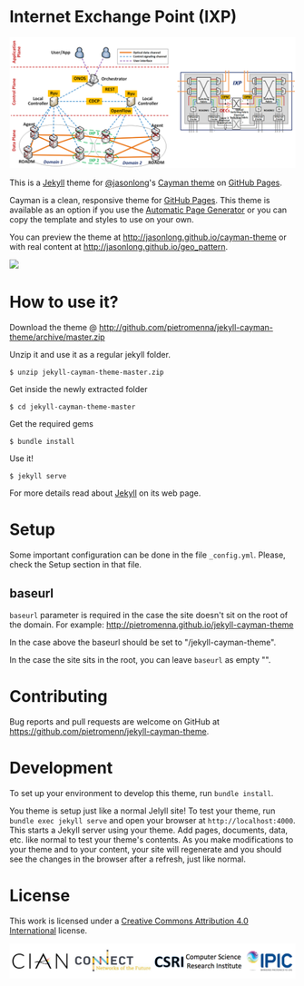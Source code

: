 # Internet Exchange Point (IXP)

![](image/architecture.png)

This is a [Jekyll][1] theme for [@jasonlong][2]'s [Cayman theme][4] on [GitHub Pages][3].

Cayman is a clean, responsive theme for [GitHub Pages](https://pages.github.com). This theme is available as an option if you use the [Automatic Page Generator](https://help.github.com/articles/creating-pages-with-the-automatic-generator/) or you can copy the template and styles to use on your own.

You can preview the theme at http://jasonlong.github.io/cayman-theme or with real content at http://jasonlong.github.io/geo_pattern.

![](http://cl.ly/image/1T3r3d18311V/content)


# How to use it?

Download the theme @ http://github.com/pietromenna/jekyll-cayman-theme/archive/master.zip

Unzip it and use it as a regular jekyll folder.

```
$ unzip jekyll-cayman-theme-master.zip
```

Get inside the newly extracted folder
```
$ cd jekyll-cayman-theme-master
```

Get the required gems
```
$ bundle install
```

Use it!

```
$ jekyll serve
```

For more details read about [Jekyll][1] on its web page.

# Setup

Some important configuration can be done in the file `_config.yml`. Please, check the Setup section in that file.


## baseurl

`baseurl` parameter is required in the case the site doesn't sit on the root of the domain. For example: http://pietromenna.github.io/jekyll-cayman-theme

In the case above the baseurl should be set to "/jekyll-cayman-theme".

In the case the site sits in the root, you can leave `baseurl` as empty "".

# Contributing

Bug reports and pull requests are welcome on GitHub at https://github.com/pietromenn/jekyll-cayman-theme.

# Development

To set up your environment to develop this theme, run `bundle install`.

You theme is setup just like a normal Jelyll site! To test your theme, run `bundle exec jekyll serve` and open your browser at `http://localhost:4000`. This starts a Jekyll server using your theme. Add pages, documents, data, etc. like normal to test your theme's contents. As you make modifications to your theme and to your content, your site will regenerate and you should see the changes in the browser after a refresh, just like normal.

# License

This work is licensed under a [Creative Commons Attribution 4.0 International](http://creativecommons.org/licenses/by/4.0/) license.

![](image/logo.png)

[1]: http://jekyllrb.com/
[2]: https://github.com/jasonlong
[3]: http://pages.github.com/
[4]: https://github.com/jasonlong/cayman-theme
